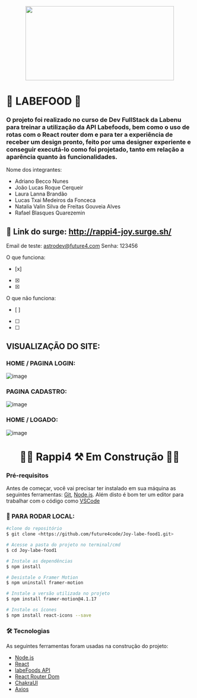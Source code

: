 <div align="center"><img src= "https://user-images.githubusercontent.com/89141117/156668269-4c6841e1-17c5-4f14-8f1d-ee5ee45cb54e.png" width="400" height="200"> </div>


# 🍕 LABEFOOD 🍔

### O projeto foi realizado no curso de Dev FullStack da Labenu para treinar a utilização da API Labefoods, bem como o uso de rotas com o React router dom e para ter a experiência de receber um design pronto, feito por uma designer experiente e conseguir executá-lo como foi projetado, tanto em relação a aparência quanto às funcionalidades.

Nome dos integrantes: 

- Adriano Becco Nunes
- João Lucas Roque Cerqueir
- Laura Lanna Brandão
- Lucas Txai Medeiros da Fonceca
- Natalia Valin Silva de Freitas Gouveia Alves
- Rafael Blasques Quarezemin

## 🍣 Link do surge: http://rappi4-joy.surge.sh/
Email de teste: astrodev@future4.com
Senha: 123456

O que funciona:
- [x]  
- [x] 
- [x] 

O que não funciona: 
- [ ] 
- [ ] 
- [ ] 

## VISUALIZAÇÃO DO SITE:

### HOME / PAGINA LOGIN:
![image](https://user-images.githubusercontent.com/89141117/156672677-82a861b6-5180-43b8-9866-595b57ea18e2.png)

### PAGINA CADASTRO:
![image](https://user-images.githubusercontent.com/89141117/156672840-6626fd8d-123a-49b0-b1d8-c3ee25756600.png)

### HOME / LOGADO:
![image](https://user-images.githubusercontent.com/89141117/156673032-b9b1c4f2-6626-4877-9579-3ed417740eed.png)

<h1 align="center"> 
  👷‍♂️  Rappi4 ⚒️ Em Construção  👷‍♀️ 
</h1>

### Pré-requisitos

Antes de começar, você vai precisar ter instalado em sua máquina as seguintes ferramentas:
[Git](https://git-scm.com), [Node.js](https://nodejs.org/en/). 
Além disto é bom ter um editor para trabalhar com o código como [VSCode](https://code.visualstudio.com/)

### 🧵 PARA RODAR LOCAL:

```bash
#clone do repositório
$ git clone <https://github.com/future4code/Joy-labe-food1.git>

# Acesse a pasta do projeto no terminal/cmd
$ cd Joy-labe-food1

# Instale as dependências
$ npm install

# Desistale o Framer Motion
$ npm uninstall framer-motion

# Instale a versão utilizada no projeto
$ npm install framer-motion@4.1.17

# Instale os ícones
$ npm install react-icons --save
```


### 🛠 Tecnologias

As seguintes ferramentas foram usadas na construção do projeto:

- [Node.js](https://nodejs.org/en/)
- [React](https://pt-br.reactjs.org/)
- [labeFoods API](https://documenter.getpostman.com/view/7549981/SWTEdGtT) 
- [React Router Dom](https://v5.reactrouter.com/)
- [ChakraUI](https://chakra-ui.com/docs/layout/center)
- [Axios](https://axios-http.com/ptbr/)

